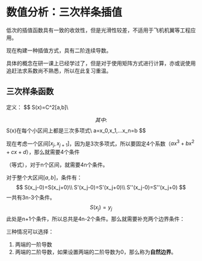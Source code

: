# 数值分析：三次样条插值

低次的插值函数具有一致的收敛性，但是光滑性较差，不适用于飞机机翼等工程应用。

现在构建一种插值方式，具有二阶连续导数。

具体的概念在研一课上已经学过了，但是对于使用矩阵方式进行计算，亦或说使用追赶法求系数尚不熟悉，所以在此复习重温。

## 三次样条函数

定义：
$$
S(x)=C^2[a,b]\\

$$
其中: 
$$
S(x)在每个小区间上都是三次多项式\\
a=x_0,x_1,...x_n=b
$$

现在考虑一个区间$[x_j,x_{j+1}]$，因为是3次多项式，所以要固定4个系数（$ax^3+bx^2+cx+d$），那么就需要4个条件

（等式），对于n个区间，就需要4n个条件。

对于整个大区间$[a,b]$，条件有：
$$
S(x_j-0)=S(x_j+0)\\
S'(x_j-0)=S'(x_j+0)\\
S''(x_j-0)=S''(x_j+0)
$$
一共有3n-3个条件。
$$
S(x_j)=y_j
$$
此处是n+1个条件，所以总共是4n-2个条件。那么就需要补充两个边界条件：

三种情况可以选择：

1. 两端的一阶导数
2. 两端的二阶导数，如果设置两端的二阶导数为0，那么称为**自然边界**。

